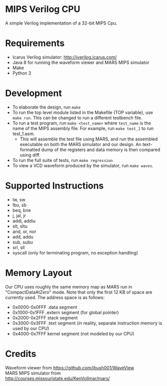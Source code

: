 # MIPS Verilog CPU
A simple Verilog implementation of a 32-bit MIPS Cpu.

# Requirements
* Icarus Verilog simulator: http://iverilog.icarus.com/
* Java 8 for running the waveform viewer and MARS MIPS simulator
* Make
* Python 3

# Development
* To elaborate the design, run `make`
* To run the top level module listed in the Makefile (TOP variable), use `make run`. This can be changed to run a different testbench file.
* To run a test program, run `make <test_name>` where `test_name` is the name of the MIPS assembly file. For example, run `make test_1` to run test_1.asm.
  * This will assemble the test file using MARS, and run the assembled executable on both the MARS simulator and our design. An text-formatted dump of the registers and data memory is then compared using diff.
* To run the full suite of tests, run `make regression`
* To view a VCD waveform produced by the simulator, run `make waves`.

# Supported Instructions
* lw, sw
* lbu, sb
* beq, bne
* j, jal, jr
* addi, addiu
* slt, sltu
* and, or, nor
* add, addu
* sub, subu
* srl, sll
* syscall (only for terminating program, no exception handling)

# Memory Layout
Our CPU uses roughly the same memory map as MARS run in "CompactDataAtZero" mode.
Note that only the first 12 KB of space are currently used.
The address space is as follows:
* 0x0000-0x0FFF .data segment
* 0x1000-0x1FFF .extern segment (for global pointer)
* 0x2000-0x2FFF stack segment
* 0x3000-0x3FFF .text segment (in reality, separate instruction memory is used by our CPU)
* 0x4000-0x7FFF kernel segment (not modeled by our CPU)

# Credits
Waveform viewer from https://github.com/jbush001/WaveView  
MARS MIPS simulator from http://courses.missouristate.edu/KenVollmar/mars/